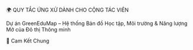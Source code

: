 🌍 QUY TẮC ỨNG XỬ DÀNH CHO CỘNG TÁC VIÊN

Dự án GreenEduMap – Hệ thống Bản đồ Học tập, Môi trường & Năng lượng Mở của Đô thị Thông minh

💚 Cam Kết Chung